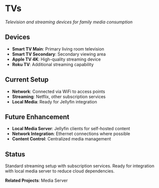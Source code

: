 # TVs

*Television and streaming devices for family media consumption*

## Devices
- **Smart TV Main**: Primary living room television
- **Smart TV Secondary**: Secondary viewing area
- **Apple TV 4K**: High-quality streaming device
- **Roku TV**: Additional streaming capability

## Current Setup
- **Network**: Connected via WiFi to access points
- **Streaming**: Netflix, other subscription services
- **Local Media**: Ready for Jellyfin integration

## Future Enhancement
- **Local Media Server**: Jellyfin clients for self-hosted content
- **Network Integration**: Ethernet connections where possible
- **Content Control**: Centralized media management

## Status
Standard streaming setup with subscription services. Ready for integration with local media server to reduce cloud dependencies.

**Related Projects**: Media Server